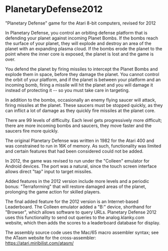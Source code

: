 # PlanetaryDefense2012
"Planetary Defense" game for the Atari 8-bit computers, revised for 2012

In Planetary Defense, you control an orbiting defense platform that is defending your planet against incoming Planet Bombs. If the bombs reach the surface of your planet, they will explode and destroy an area of the planet with an expanding plasma cloud.  If the bombs erode the planet to the point where the inner core is exposed, the planet is lost and the game is over.

You defend the planet by firing missiles to intercept the Planet Bombs and explode them in space, before they damage the planet. You cannot control the orbit of your platform, and if the planet is between your platform and an incoming bomb, firing a missile will hit the planet and you will damage it instead of protecting it -- so you must take care in targeting.

In addition to the bombs, occasionally an enemy flying saucer will attack, firing missiles at the planet.  These saucers must be stopped quickly, as they can inflict a lot of damage as they quickly fire missiles at the planet core.

There are 99 levels of difficulty.  Each level gets progressively more difficult; there are more incoming bombs and saucers, they move faster and the saucers fire more quickly.

The original Planetary Defense was written in 1982 for the Atari 400 and was constrained to run in 16K of memory.  As such, functionality was limited and certain features that had been considered could not be added.

In 2012, the game was revised to run under the "Colleen" emulator for Android devices. The port was a natural, since the touch screen interface allows direct "tap" input to target missiles.

Added features in the 2012 version include more levels and a periodic bonus: "Terraforming" that will restore damaged areas of the planet, prolonging the game action for skilled players.

The final added feature for the 2012 version is an Internet-based Leaderboard.  The Colleen emulator added a "B:" device, shorthand for "Browser", which allows software to query URLs.  Planetary Defense 2012 uses this functionality to send out queries to the analog.klanky.com website, which then adds the scores to a leaderboard database for display.

The assembly source code uses the Mac/65 macro assembler syntax; see the ATasm website for the cross-assembler: https://atari.miribilist.com/atasm/

